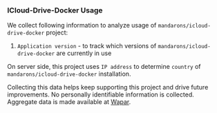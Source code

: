 ### ICloud-Drive-Docker Usage

We collect following information to analyze usage of `mandarons/icloud-drive-docker` project:

1. `Application version` - to track which versions of `mandarons/icloud-drive-docker` are currently in use

On server side, this project uses `IP address` to determine `country` of `mandarons/icloud-drive-docker` installation.

Collecting this data helps keep supporting this project and drive future improvements. No personally identifiable information is collected. Aggregate data is made available at [Wapar](https://wapar.mandarons.com).
